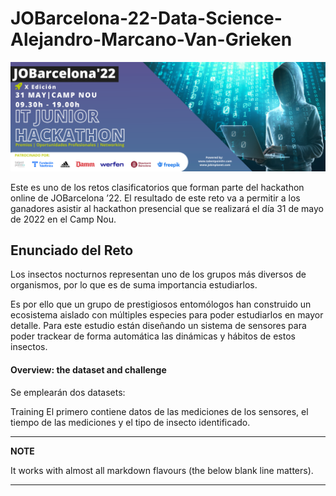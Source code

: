 # JOBarcelona-22-Data-Science-Alejandro-Marcano-Van-Grieken

![Alt Text](images/hackathon.png)

Este es uno de los retos clasificatorios que forman parte del hackathon online de JOBarcelona ’22. El resultado de este reto va a permitir a los ganadores asistir al hackathon presencial que se realizará el día 31 de mayo de 2022 en el Camp Nou.

## Enunciado del Reto


Los insectos nocturnos representan uno de los grupos más diversos de organismos, por lo que es de suma importancia estudiarlos.

Es por ello que un grupo de prestigiosos entomólogos han construido un ecosistema aislado con múltiples especies para poder estudiarlos en mayor detalle. Para este estudio están diseñando un sistema de sensores para poder trackear de forma automática las dinámicas y hábitos de estos insectos.

#### Overview: the dataset and challenge
Se emplearán dos datasets:

Training
El primero contiene datos de las mediciones de los sensores, el tiempo de las mediciones y el tipo de insecto identificado.

---
**NOTE**

It works with almost all markdown flavours (the below blank line matters).

---